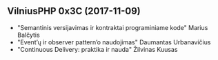 ## VilniusPHP 0x3C (2017-11-09)
* "Semantinis versijavimas ir kontraktai programiniame kode" Marius Balčytis
* "Event’ų ir observer pattern’o naudojimas" Daumantas Urbanavičius
* "Continuous Delivery: praktika ir nauda" Žilvinas Kuusas 
